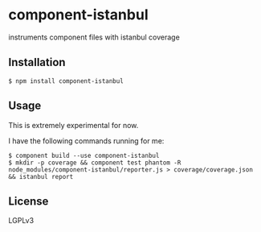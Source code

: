 # component-istanbul

instruments component files with istanbul coverage

## Installation

    $ npm install component-istanbul

## Usage

This is extremely experimental for now.

I have the following commands running for me:

    $ component build --use component-istanbul
    $ mkdir -p coverage && component test phantom -R node_modules/component-istanbul/reporter.js > coverage/coverage.json && istanbul report

## License

  LGPLv3

